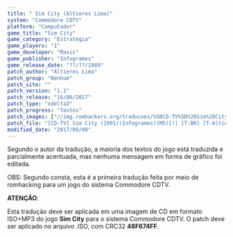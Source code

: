 ```yaml
---
title: " Sim City (Altieres Lima)"
system: "Commodore CDTV"
platform: "Computador"
game_title: "Sim City"
game_category: "Estratégia"
game_players: "1"
game_developer: "Maxis"
game_publisher: "Infogrames"
game_release_date: "??/??/1989"
patch_author: "Altieres Lima"
patch_group: "Nenhum"
patch_site: ""
patch_version: "1.1"
patch_release: "16/06/2017"
patch_type: "xdelta3"
patch_progress: "Textos"
patch_images: ["//img.romhackers.org/traducoes/%5BCD-TV%5D%20Sim%20City%20-%20Altieres%20Lima%20-%201.png","//img.romhackers.org/traducoes/%5BCD-TV%5D%20Sim%20City%20-%20Altieres%20Lima%20-%202.png","//img.romhackers.org/traducoes/%5BCD-TV%5D%20Sim%20City%20-%20Altieres%20Lima%20-%203.png"]
patch_file: "[CD-TV] Sim City (1991)(Infogrames)(M5)[!] [T-BR] [T-Altieres Lima G-Nenhum] [V-1.1 A-2017].zip"
modified_date: "2017/09/08"
---
```

Segundo o autor da tradução, a maioria dos textos do jogo está traduzida e parcialmente acentuada, mas nenhuma mensagem em forma de gráfico foi editada.

OBS: Segundo consta, esta é a primeira tradução feita por meio de romhacking para um jogo do sistema Commodore CDTV.

<b>ATENÇÃO</b>:

Esta tradução deve ser aplicada em uma imagem de CD em formato ISO+MP3 do jogo <b>Sim City</b> para o sistema Commodore CDTV. O patch deve ser aplicado no arquivo .ISO, com CRC32 <b>48F674FF</b>.

